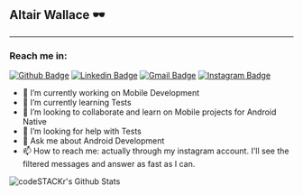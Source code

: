 ## Altair Wallace 🕶



---
### Reach me in:

[![Github Badge](https://img.shields.io/badge/-Github-000?style=flat-square&logo=Github&logoColor=white&link=https://github.com/everton4292)](https://github.com/atrwallace)
[![Linkedin Badge](https://img.shields.io/badge/-LinkedIn-blue?style=flat-square&logo=Linkedin&logoColor=white&link=https://www.linkedin.com/in/altair-wallace-0b414219a/)](https://www.linkedin.com/in/altair-wallace-0b414219a/)
[![Gmail Badge](https://img.shields.io/badge/-Gmail-c14438?style=flat-square&logo=Gmail&logoColor=white&link=mailto:rebeccamanzi@gmail.com)](mailto:tayrk.contato@gmail.com)
[![Instagram Badge](https://img.shields.io/badge/-Instagram-C13584?style=flat-square&labelColor=C13584&logo=instagram&logoColor=white&link=https://www.instagram.com/codepwr/)](https://www.instagram.com/tayrk/)


- 🔭 I’m currently working on Mobile Development
- 🌱 I’m currently learning Tests
- 👯 I’m looking to collaborate and learn on Mobile projects for Android Native
- 🤔 I’m looking for help with Tests
- 💬 Ask me about Android Development
- 📫 How to reach me: actually through my instagram account. I'll see the filtered messages and answer as fast as I can.

<img align="left" alt="codeSTACKr's Github Stats" src="https://github-readme-stats.vercel.app/api?username=atrwallace&count_private=true&show_icons&include_all_commits&langs_count"/>



